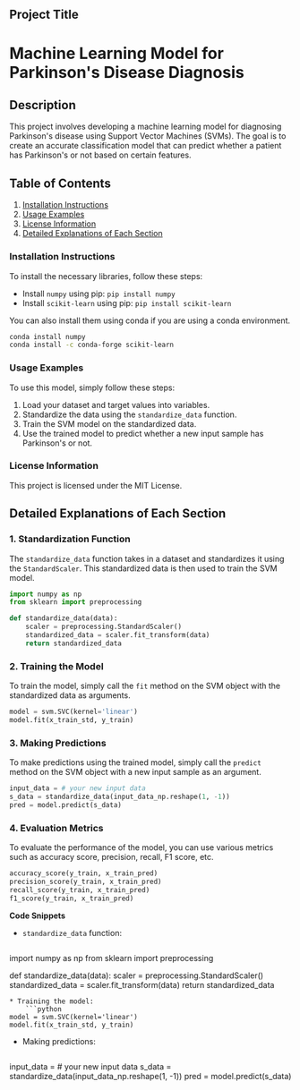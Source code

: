 **Project Title**
----------------

Machine Learning Model for Parkinson's Disease Diagnosis
=====================================================

**Description**
---------------

This project involves developing a machine learning model for diagnosing Parkinson's disease using Support Vector Machines (SVMs). The goal is to create an accurate classification model that can 
predict whether a patient has Parkinson's or not based on certain features.

**Table of Contents**
-----------------

1. [Installation Instructions](#installation-instructions)
2. [Usage Examples](#usage-examples)
3. [License Information](#license-information)
4. [Detailed Explanations of Each Section](#detailed-explanations-of-each-section)

### Installation Instructions

To install the necessary libraries, follow these steps:

* Install `numpy` using pip: `pip install numpy`
* Install `scikit-learn` using pip: `pip install scikit-learn`

You can also install them using conda if you are using a conda environment.

```bash
conda install numpy
conda install -c conda-forge scikit-learn
```

### Usage Examples

To use this model, simply follow these steps:

1. Load your dataset and target values into variables.
2. Standardize the data using the `standardize_data` function.
3. Train the SVM model on the standardized data.
4. Use the trained model to predict whether a new input sample has Parkinson's or not.

### License Information

This project is licensed under the MIT License.

**Detailed Explanations of Each Section**
--------------------------------------

### 1. Standardization Function

The `standardize_data` function takes in a dataset and standardizes it using the `StandardScaler`. This standardized data is then used to train the SVM model.

```python
import numpy as np
from sklearn import preprocessing

def standardize_data(data):
    scaler = preprocessing.StandardScaler()
    standardized_data = scaler.fit_transform(data)
    return standardized_data
```

### 2. Training the Model

To train the model, simply call the `fit` method on the SVM object with the standardized data as arguments.

```python
model = svm.SVC(kernel='linear')
model.fit(x_train_std, y_train)
```

### 3. Making Predictions

To make predictions using the trained model, simply call the `predict` method on the SVM object with a new input sample as an argument.

```python
input_data = # your new input data
s_data = standardize_data(input_data_np.reshape(1, -1))
pred = model.predict(s_data)
```

### 4. Evaluation Metrics

To evaluate the performance of the model, you can use various metrics such as accuracy score, precision, recall, F1 score, etc.

```python
accuracy_score(y_train, x_train_pred)
precision_score(y_train, x_train_pred)
recall_score(y_train, x_train_pred)
f1_score(y_train, x_train_pred)
```

**Code Snippets**

* `standardize_data` function:
    ```python
import numpy as np
from sklearn import preprocessing

def standardize_data(data):
    scaler = preprocessing.StandardScaler()
    standardized_data = scaler.fit_transform(data)
    return standardized_data
```
* Training the model:
    ```python
model = svm.SVC(kernel='linear')
model.fit(x_train_std, y_train)
```
* Making predictions:
    ```python
input_data = # your new input data
s_data = standardize_data(input_data_np.reshape(1, -1))
pred = model.predict(s_data)
```

